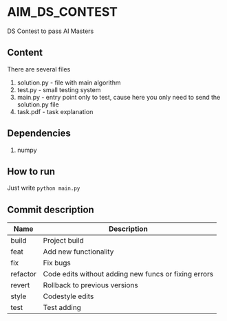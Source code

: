 # AIM_DS_CONTEST
DS Contest to pass AI Masters

##  Content
There are several files
1. solution.py - file with main algorithm
2. test.py - small testing system
3. main.py - entry point only to test, cause here you only need to send the solution.py file
4. task.pdf - task explanation

## Dependencies
1. numpy

## How to run
Just write ```python main.py```

## Commit description
| Name     | Description                                          |
|----------|------------------------------------------------------|
| build	   | Project build                                        |
| feat	   | Add new functionality                                |
| fix	     | Fix bugs                                             |
| refactor | Code edits without adding new funcs or fixing errors |
| revert   | Rollback to previous versions                        |
| style	   | Codestyle edits                                      |
| test	   | Test adding                                          |
